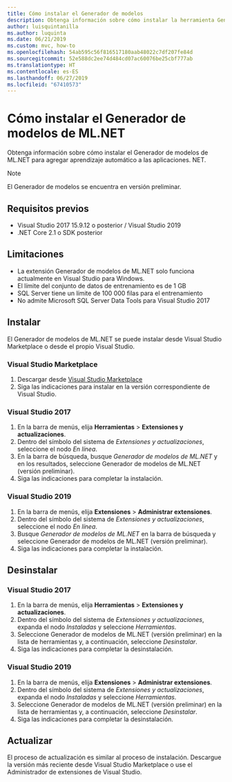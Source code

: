 ```yaml
---
title: Cómo instalar el Generador de modelos
description: Obtenga información sobre cómo instalar la herramienta Generador de modelos de ML.NET.
author: luisquintanilla
ms.author: luquinta
ms.date: 06/21/2019
ms.custom: mvc, how-to
ms.openlocfilehash: 54ab595c56f816517180aab48022c7df207fe84d
ms.sourcegitcommit: 52e588dc2ee74d484cd07ac60076be25cbf777ab
ms.translationtype: HT
ms.contentlocale: es-ES
ms.lasthandoff: 06/27/2019
ms.locfileid: "67410573"
---
```

# <a name="how-to-install-mlnet-model-builder"></a>Cómo instalar el Generador de modelos de ML.NET

Obtenga información sobre cómo instalar el Generador de modelos de ML.NET para agregar aprendizaje automático a las aplicaciones. NET.

> [!NOTE]
> El Generador de modelos se encuentra en versión preliminar.

## <a name="pre-requisites"></a>Requisitos previos

- Visual Studio 2017 15.9.12 o posterior / Visual Studio 2019
- .NET Core 2.1 o SDK posterior

## <a name="limitations"></a>Limitaciones

- La extensión Generador de modelos de ML.NET solo funciona actualmente en Visual Studio para Windows.
- El límite del conjunto de datos de entrenamiento es de 1 GB
- SQL Server tiene un límite de 100 000 filas para el entrenamiento
- No admite Microsoft SQL Server Data Tools para Visual Studio 2017

## <a name="install"></a>Instalar

El Generador de modelos de ML.NET se puede instalar desde Visual Studio Marketplace o desde el propio Visual Studio. 

### <a name="visual-studio-marketplace"></a>Visual Studio Marketplace

1. Descargar desde [Visual Studio Marketplace](https://marketplace.visualstudio.com/items?itemName=MLNET.07)
1. Siga las indicaciones para instalar en la versión correspondiente de Visual Studio.

### <a name="visual-studio-2017"></a>Visual Studio 2017

1. En la barra de menús, elija **Herramientas** > **Extensiones y actualizaciones**.
1. Dentro del símbolo del sistema de *Extensiones y actualizaciones*, seleccione el nodo *En línea*.
1. En la barra de búsqueda, busque *Generador de modelos de ML.NET* y en los resultados, seleccione Generador de modelos de ML.NET (versión preliminar).
1. Siga las indicaciones para completar la instalación.

### <a name="visual-studio-2019"></a>Visual Studio 2019

1. En la barra de menús, elija **Extensiones** > **Administrar extensiones**.
1. Dentro del símbolo del sistema de *Extensiones y actualizaciones*, seleccione el nodo *En línea*.
1. Busque *Generador de modelos de ML.NET* en la barra de búsqueda y seleccione Generador de modelos de ML.NET (versión preliminar).
1. Siga las indicaciones para completar la instalación.

## <a name="uninstall"></a>Desinstalar

### <a name="visual-studio-2017"></a>Visual Studio 2017

1. En la barra de menús, elija **Herramientas** > **Extensiones y actualizaciones**.
1. Dentro del símbolo del sistema de *Extensiones y actualizaciones*, expanda el nodo *Instaladas* y seleccione *Herramientas*.
1. Seleccione Generador de modelos de ML.NET (versión preliminar) en la lista de herramientas y, a continuación, seleccione *Desinstalar*.
1. Siga las indicaciones para completar la desinstalación.

### <a name="visual-studio-2019"></a>Visual Studio 2019

1. En la barra de menús, elija **Extensiones** > **Administrar extensiones**.
1. Dentro del símbolo del sistema de *Extensiones y actualizaciones*, expanda el nodo *Instaladas* y seleccione *Herramientas*.
1. Seleccione Generador de modelos de ML.NET (versión preliminar) en la lista de herramientas y, a continuación, seleccione *Desinstalar*.
1. Siga las indicaciones para completar la desinstalación.

## <a name="upgrade"></a>Actualizar

El proceso de actualización es similar al proceso de instalación. Descargue la versión más reciente desde Visual Studio Marketplace o use el Administrador de extensiones de Visual Studio.
